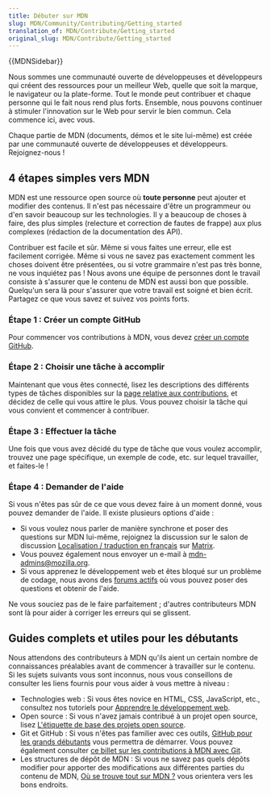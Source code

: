 ```yaml
---
title: Débuter sur MDN
slug: MDN/Community/Contributing/Getting_started
translation_of: MDN/Contribute/Getting_started
original_slug: MDN/Contribute/Getting_started
---
```

{{MDNSidebar}}

Nous sommes une communauté ouverte de développeuses et développeurs qui créent des ressources pour un meilleur Web, quelle que soit la marque, le navigateur ou la plate-forme. Tout le monde peut contribuer et chaque personne qui le fait nous rend plus forts. Ensemble, nous pouvons continuer à stimuler l'innovation sur le Web pour servir le bien commun. Cela commence ici, avec vous.

Chaque partie de MDN (documents, démos et le site lui-même) est créée par une communauté ouverte de développeuses et développeurs. Rejoignez-nous&nbsp;!

## 4 étapes simples vers MDN

MDN est une ressource open source où **toute personne** peut ajouter et modifier des contenus. Il n'est pas nécessaire d'être un programmeur ou d'en savoir beaucoup sur les technologies. Il y a beaucoup de choses à faire, des plus simples (relecture et correction de fautes de frappe) aux plus complexes (rédaction de la documentation des API).

Contribuer est facile et sûr. Même si vous faites une erreur, elle est facilement corrigée. Même si vous ne savez pas exactement comment les choses doivent être présentées, ou si votre grammaire n'est pas très bonne, ne vous inquiétez pas&nbsp;! Nous avons une équipe de personnes dont le travail consiste à s'assurer que le contenu de MDN est aussi bon que possible. Quelqu'un sera là pour s'assurer que votre travail est soigné et bien écrit. Partagez ce que vous savez et suivez vos points forts.

### Étape 1&nbsp;: Créer un compte GitHub

Pour commencer vos contributions à MDN, vous devez [créer un compte GitHub](https://github.com/mdn/content/#setup).

### Étape 2&nbsp;: Choisir une tâche à accomplir

Maintenant que vous êtes connecté, lisez les descriptions des différents types de tâches disponibles sur la [page relative aux contributions](/fr/docs/MDN/Contribute), et décidez de celle qui vous attire le plus. Vous pouvez choisir la tâche qui vous convient et commencer à contribuer.

### Étape 3&nbsp;: Effectuer la tâche

Une fois que vous avez décidé du type de tâche que vous voulez accomplir, trouvez une page spécifique, un exemple de code, etc. sur lequel travailler, et faites-le&nbsp;!

### Étape 4&nbsp;: Demander de l'aide

Si vous n'êtes pas sûr de ce que vous devez faire à un moment donné, vous pouvez demander de l'aide. Il existe plusieurs options d'aide&nbsp;:

- Si vous voulez nous parler de manière synchrone et poser des questions sur MDN lui-même, rejoignez la discussion sur le salon de discussion [Localisation / traduction en français](https://chat.mozilla.org/#/room/#l10n-fr:mozilla.org) sur [Matrix](https://wiki.mozilla.org/Matrix).
- Vous pouvez également nous envoyer un e-mail à <mdn-admins@mozilla.org>.
- Si vous apprenez le développement web et êtes bloqué sur un problème de codage, nous avons des [forums actifs](https://discourse.mozilla.org/c/mdn/learn/250) où vous pouvez poser des questions et obtenir de l'aide.

Ne vous souciez pas de le faire parfaitement&nbsp;; d'autres contributeurs MDN sont là pour aider à corriger les erreurs qui se glissent.

## Guides complets et utiles pour les débutants

Nous attendons des contributeurs à MDN qu'ils aient un certain nombre de connaissances préalables avant de commencer à travailler sur le contenu. Si les sujets suivants vous sont inconnus, nous vous conseillons de consulter les liens fournis pour vous aider à vous mettre à niveau&nbsp;:

- Technologies web&nbsp;: Si vous êtes novice en HTML, CSS, JavaScript, etc., consultez nos tutoriels pour [Apprendre le développement web](/fr/docs/Learn).
- Open source&nbsp;: Si vous n'avez jamais contribué à un projet open source, lisez [L'étiquette de base des projets open source](/fr/docs/MDN/Contribute/Open_source_etiquette).
- Git et GitHub&nbsp;: Si vous n'êtes pas familier avec ces outils, [GitHub pour les grands débutants](/fr/docs/MDN/Contribute/GitHub_beginners) vous permettra de démarrer. Vous pouvez également consulter [ce billet sur les contributions à MDN avec Git](https://tech.mozfr.org/post/2021/03/16/MDN-sur-GitHub-comment-contribuer).
- Les structures de dépôt de MDN&nbsp;: Si vous ne savez pas quels dépôts modifier pour apporter des modifications aux différentes parties du contenu de MDN, [Où se trouve tout sur MDN&nbsp;?](/fr/docs/MDN/Contribute/Where_is_everything) vous orientera vers les bons endroits.
